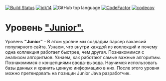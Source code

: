 [![Build Status](https://travis-ci.org/IuriyG/job4j_design.svg?branch=master)](https://travis-ci.org/IuriyG/job4j_design)
[![jdk14](https://img.shields.io/badge/JDK-14-blue.svg)](http://jdk.java.net/14/)
![GitHub top language](https://img.shields.io/github/languages/top/IuriyG/job4j_design?color=success)
[![CodeFactor](https://www.codefactor.io/repository/github/iuriyg/job4j_design/badge)](https://www.codefactor.io/repository/github/iuriyg/job4j_design)
[![codecov](https://codecov.io/gh/IuriyG/job4j_design/branch/master/graph/badge.svg)](https://codecov.io/gh/IuriyG/job4j_design)

# Уровень ["Junior".](https://job4j.ru/courses/java_with_zero_to_job.html)

Уровень <b>"Junior"</b> - В этом уровне мы создадим парсер вакансий популярного сайта. Узнаем, что внутри каждой из коллекций и почему одна коллекция работает быстрее, чем другая. Познакомимся с анализом алгоритмов. Узнаем, как работают самые важные алгоритмы. Познакомимся с концепциями ввода-вывода. Научимся использовать базы данных и хранить ценную информацию в них. После этого уровня можно претендовать на позиции Junior Java разработчик.